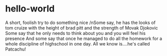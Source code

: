 # hello-world
A short, foolish try to do something nice
/nSome say, he has the looks of tom cruize with the height of brad pitt and the strength of Movak Djokovic
Some say that he only needs to think about you and you will feel his presence
And some say that once he managed to do all the homework for a whole discipline of highschool in one day.
All we know is....he's called Patcachu!
